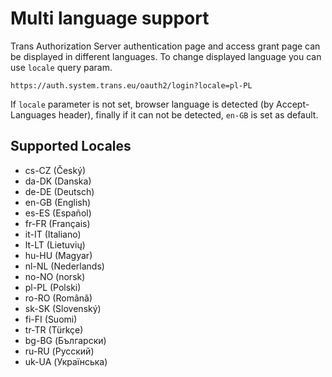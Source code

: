 # Multi language support

Trans Authorization Server authentication page and access grant page can be displayed in different languages.
To change displayed language you can use `locale` query param.

```
https://auth.system.trans.eu/oauth2/login?locale=pl-PL
```

If `locale` parameter is not set, browser language is detected (by Accept-Languages header), finally if it can not be detected, `en-GB` is set as default.

## Supported Locales

* cs-CZ (Český)
* da-DK (Danska)
* de-DE (Deutsch)
* en-GB (English)
* es-ES (Español)
* fr-FR (Français)
* it-IT (Italiano)
* lt-LT (Lietuvių)
* hu-HU (Magyar)
* nl-NL (Nederlands)
* no-NO (norsk)
* pl-PL (Polski)
* ro-RO (Română)
* sk-SK (Slovenský)
* fi-FI (Suomi)
* tr-TR (Türkçe)
* bg-BG (Български)
* ru-RU (Русский)
* uk-UA (Українська)
